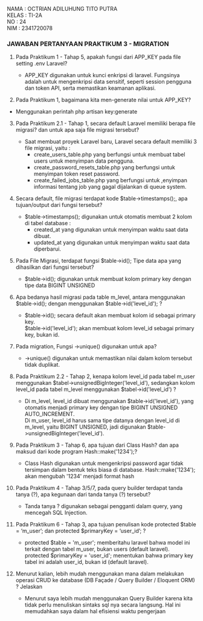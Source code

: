 NAMA    : OCTRIAN ADILUHUNG TITO PUTRA <br>
KELAS   : TI-2A <br>
NO      : 24 <br>
NIM     : 2341720078 <br>

### JAWABAN PERTANYAAN PRAKTIKUM 3 - MIGRATION
1. Pada Praktikum 1 - Tahap 5, apakah fungsi dari APP_KEY pada file setting .env Laravel? 
    - APP_KEY digunakan untuk kunci enkripsi di laravel. Fungsinya adalah untuk mengenkripsi data sensitif, seperti session pengguna dan token API, serta memastikan keamanan aplikasi.

2. Pada Praktikum 1, bagaimana kita men-generate nilai untuk APP_KEY?
- Menggunakan perintah php artisan key:generate 

3. Pada Praktikum 2.1 - Tahap 1, secara default Laravel memiliki berapa file migrasi? dan untuk apa saja file migrasi tersebut?  
    - Saat membuat proyek Laravel baru, Laravel secara default memiliki 3 file migrasi, yaitu : 
        - create_users_table.php yang berfungsi untuk membuat tabel users untuk menyimpan data pengguna. 
        - create_password_resets_table.php yang berfungsi untuk menyimpan token reset password. 
        - create_failed_jobs_table.php yang berfungsi untuk ,enyimpan informasi tentang job yang gagal dijalankan di queue system. 

4. Secara default, file migrasi terdapat kode $table->timestamps();, apa tujuan/output dari fungsi tersebut?  
    - $table->timestamps(); digunakan untuk otomatis membuat 2 kolom di tabel database : 
        - created_at yang digunakan untuk menyimpan waktu saat data dibuat. 
        - updated_at yang digunakan untuk menyimpan waktu saat data diperbarui. 

5. Pada File Migrasi, terdapat fungsi $table->id(); Tipe data apa yang dihasilkan dari fungsi tersebut?  
    - $table->id(); digunakan untuk membuat kolom primary key dengan tipe data BIGINT UNSIGNED

6. Apa bedanya hasil migrasi pada table m_level, antara menggunakan $table->id(); dengan menggunakan $table->id('level_id'); ?  
    - $table->id(); secara default akan membuat kolom id sebagai primary key. <br>
    $table->id('level_id'); akan membuat kolom level_id sebagai primary key, bukan id. 

7. Pada migration, Fungsi ->unique() digunakan untuk apa?  
    - ->unique() digunakan untuk memastikan nilai dalam kolom tersebut tidak duplikat. 

8. Pada Praktikum 2.2 - Tahap 2, kenapa kolom level_id pada tabel m_user menggunakan $tabel->unsignedBigInteger('level_id'), sedangkan kolom level_id pada tabel m_level menggunakan $tabel->id('level_id') ?  
    - Di m_level, level_id dibuat menggunakan $table->id('level_id'), yang otomatis menjadi primary key dengan tipe BIGINT UNSIGNED AUTO_INCREMENT. <br>
    Di m_user, level_id harus sama tipe datanya dengan level_id di m_level, yaitu BIGINT UNSIGNED, jadi digunakan $table->unsignedBigInteger('level_id'). 

9. Pada Praktikum 3 - Tahap 6, apa tujuan dari Class Hash? dan apa maksud dari kode program Hash::make('1234');?  
    - Class Hash digunakan untuk mengenkripsi password agar tidak tersimpan dalam bentuk teks biasa di database. Hash::make('1234'); akan mengubah '1234' menjadi format hash 

10. Pada Praktikum 4 - Tahap 3/5/7, pada query builder terdapat tanda tanya (?), apa kegunaan dari tanda tanya (?) tersebut?  
    - Tanda tanya ? digunakan sebagai pengganti dalam query, yang mencegah SQL Injection. 

11. Pada Praktikum 6 - Tahap 3, apa tujuan penulisan kode protected $table = ‘m_user’; dan protected $primaryKey = ‘user_id’; ?  
    - protected $table = 'm_user';  memberitahu laravel bahwa model ini terkait dengan tabel m_user, bukan users (default laravel). <br>
    protected $primaryKey = 'user_id'; menentukan bahwa primary key tabel ini adalah user_id, bukan id (default laravel). 

12. Menurut kalian, lebih mudah menggunakan mana dalam melakukan operasi CRUD ke database (DB Façade / Query Builder / Eloquent ORM) ? Jelaskan 
    - Menurut saya lebih mudah menggunakan Query Builder karena kita tidak perlu menuliskan sintaks sql nya secara langsung. Hal ini memudahkan saya dalam hal efisiensi waktu pengerjaan 